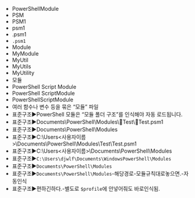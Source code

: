 - PowerShellModule
- PSM
- PSM1
- psm1
- .psm1
- `.psm1`
- Module
- MyModule
- MyUtil
- MyUtils
- MyUtility
- 모듈
- PowerShell Script Module
- PowerShell ScriptModule
- PowerShellScriptModule
- 여러 함수나 변수 등을 묶은 “모듈” 파일
- 표준구조▶️PowerShell 모듈은 “모듈 폴더 구조”를 인식해야 자동 로드됩니다.
- 표준구조▶️Documents\PowerShell\Modules\📁Test\📄Test.psm1
- 표준구조▶️Documents\PowerShell\Modules
- 표준구조▶️C:\Users\<사용자이름>\Documents\PowerShell\Modules\Test\Test.psm1
- 표준구조▶️C:\Users\<사용자이름>\Documents\PowerShell\Modules
- 표준구조▶️`C:\Users\djwlf\Documents\WindowsPowerShell\Modules`
- 표준구조▶️`Documents\PowerShell\Modules`
- 표준구조▶️`Documents\PowerShell\Modules`-해당경로-모듈규칙대로놓으면.-자동인식
- 표준구조▶️편하긴하다.-별도로 `$profile`에 안넣어줘도 바로인식됨.